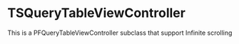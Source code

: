 # TSQueryTableViewController
This is a PFQueryTableViewController subclass that support Infinite scrolling
